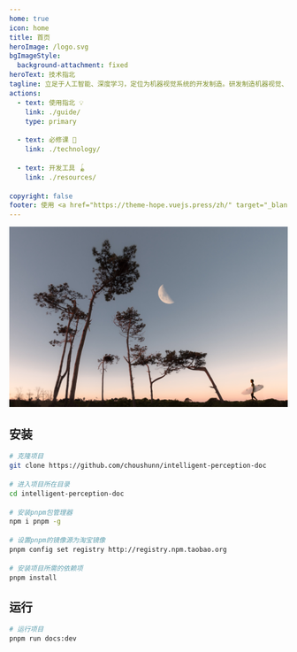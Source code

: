 ```yaml
---
home: true
icon: home
title: 首页
heroImage: /logo.svg
bgImageStyle:
  background-attachment: fixed
heroText: 技术指北
tagline: 立足于人工智能、深度学习，定位为机器视觉系统的开发制造。研发制造机器视觉、机器人、以及集成机器人和机器视觉应用的智能装备。
actions:
  - text: 使用指北 💡
    link: ./guide/
    type: primary

  - text: 必修课 🧭
    link: ./technology/
	
  - text: 开发工具 🪀
    link: ./resources/

copyright: false
footer: 使用 <a href="https://theme-hope.vuejs.press/zh/" target="_blank">VuePress Theme Hope</a> 主题 | MIT 协议, 版权所有 © 2023-Spring
---
```




<img src="/images/hero.jpg" />
<!-- <div class="image-preview">
	<img src="/images/hero.jpg" /> -->
<!-- 	<img src="/images/hero.png" />
	<img src="/images/hero.png" /> -->
<!-- </div> -->

## 安装
```bash
# 克隆项目
git clone https://github.com/choushunn/intelligent-perception-doc

# 进入项目所在目录
cd intelligent-perception-doc

# 安装pnpm包管理器
npm i pnpm -g

# 设置pnpm的镜像源为淘宝镜像
pnpm config set registry http://registry.npm.taobao.org

# 安装项目所需的依赖项
pnpm install
```

## 运行

```bash
# 运行项目
pnpm run docs:dev
```

<CustomPage></CustomPage>

<style>
  .image-preview {
    display: flex;
    justify-content: space-evenly;
    align-items: center;
    flex-wrap: wrap;
  }

  .image-preview > img {
     box-sizing: border-box;
     width: 33.3% !important;
     padding: 9px;
     border-radius: 16px;
  }

  @media (max-width: 719px){
    .image-preview > img {
      width: 50% !important;
    }
  }

  @media (max-width: 419px){
    .image-preview > img {
      width: 100% !important;
    }
  }
</style>